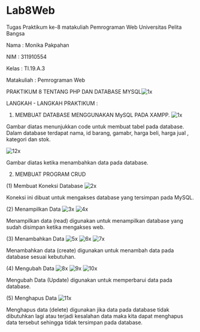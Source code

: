 # Lab8Web
Tugas Praktikum ke-8 matakuliah Pemrograman Web Universitas Pelita Bangsa  

Nama : Monika Pakpahan

NIM : 311910554

Kelas : TI.19.A.3

Matakuliah : Pemrograman Web

PRAKTIKUM 8 TENTANG PHP DAN DATABASE MYSQL![1x](https://user-images.githubusercontent.com/59879254/120357067-3da47780-c32f-11eb-8794-d3308284233d.png)


LANGKAH - LANGKAH PRAKTIKUM :

1. MEMBUAT DATABASE MENGGUNAKAN MySQL PADA XAMPP.
![1x](https://user-images.githubusercontent.com/59879254/120357215-63ca1780-c32f-11eb-8e26-d82a1a22e4b5.png)

Gambar diatas menunjukkan code untuk membuat tabel pada database. Dalam database terdapat nama, id barang, gamabr, harga beli, harga jual , kategori dan stok.

![12x](https://user-images.githubusercontent.com/59879254/120357347-8bb97b00-c32f-11eb-935a-bc3aea6ea9c3.png)

Gambar diatas ketika menambahkan data pada database.

2. MEMBUAT PROGRAM CRUD

(1) Membuat Koneksi Database
![2x](https://user-images.githubusercontent.com/59879254/120357882-1d28ed00-c330-11eb-95e7-eda96d3fca51.png)

Koneksi ini dibuat untuk mengakses database yang tersimpan pada MySQL.

(2) Menampilkan Data
![3x](https://user-images.githubusercontent.com/59879254/120358331-91fc2700-c330-11eb-8a6d-411ca1a30417.png)
![4x](https://user-images.githubusercontent.com/59879254/120358363-9a546200-c330-11eb-8b09-3152af8bac9b.png)

Menampilkan data (read) digunakan untuk menampilkan database yang sudah disimpan ketika mengakses web. 

(3) Menambahkan Data
![5x](https://user-images.githubusercontent.com/59879254/120358634-e8696580-c330-11eb-869c-209bc70615ad.png)
![6x](https://user-images.githubusercontent.com/59879254/120358697-fdde8f80-c330-11eb-864d-536ff384ff1a.png)
![7x](https://user-images.githubusercontent.com/59879254/120358776-15b61380-c331-11eb-8cf2-22866faf5247.png)

Menambahkan data (create) digunakan untuk menambah data pada database sesuai kebutuhan.

(4) Mengubah Data
![8x](https://user-images.githubusercontent.com/59879254/120359015-688fcb00-c331-11eb-8129-73ea6e6ee1d0.png)
![9x](https://user-images.githubusercontent.com/59879254/120359036-6f1e4280-c331-11eb-80f6-f0085dae2f0e.png)
![10x](https://user-images.githubusercontent.com/59879254/120359070-75acba00-c331-11eb-86cc-a41612c63ccd.png)

Mengubah Data (Update) digunakan untuk memperbarui data pada database.

(5) Menghapus Data
![11x](https://user-images.githubusercontent.com/59879254/120359232-a42a9500-c331-11eb-8086-02567ba9c0f3.png)

Menghapus data (delete) digunakan jika data pada database tidak dibutuhkan lagi atau terjadi kesalahan data maka  kita dapat menghapus data tersebut sehingga tidak tersimpan pada database.
